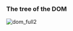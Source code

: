 ### The tree of the DOM

![dom_full2](https://user-images.githubusercontent.com/27890805/28248990-0b253b6e-6a5f-11e7-8e20-ecd6cea3789c.png)
